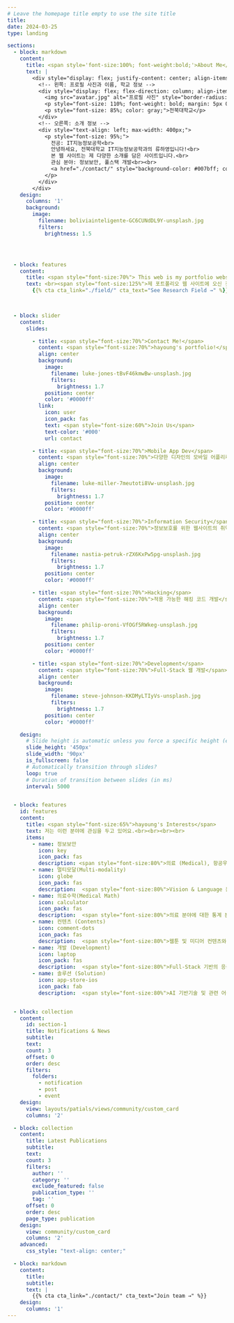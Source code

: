```yaml
---
# Leave the homepage title empty to use the site title
title:
date: 2024-03-25
type: landing

sections:
  - block: markdown
    content:
      title: <span style='font-size:100%; font-weight:bold;'>About Me</span>
      text: |
        <div style="display: flex; justify-content: center; align-items: center; gap: 50px;">
          <!-- 왼쪽: 프로필 사진과 이름, 학교 정보 -->
          <div style="display: flex; flex-direction: column; align-items: center;">
            <img src="avatar.jpg" alt="프로필 사진" style="border-radius: 100%; width: 120px; height: 120px; object-fit: cover; margin-bottom: 10px;">
            <p style="font-size: 110%; font-weight: bold; margin: 5px 0;">류하영</p>
            <p style="font-size: 85%; color: gray;">전북대학교</p>
          </div>
          <!-- 오른쪽: 소개 정보 -->
          <div style="text-align: left; max-width: 400px;">
            <p style="font-size: 95%;">
              전공: IT지능정보공학<br>
              안녕하세요, 전북대학교 IT지능정보공학과의 류하영입니다!<br>
              본 웹 사이트는 제 다양한 소개를 담은 사이트입니다.<br>
              관심 분야: 정보보안, 풀스택 개발<br><br>
              <a href="./contact/" style="background-color: #007bff; color: white; padding: 10px 20px; border-radius: 5px; text-decoration: none; font-size: 100%;">Contact Me</a>
            </p>
          </div>
        </div>
    design:
      columns: '1'
      background:
        image:
          filename: boliviainteligente-GC6CUNdDL9Y-unsplash.jpg
          filters:
            brightness: 1.5




  - block: features
    content:
      title: <span style="font-size:70%"> This web is my portfolio website </span>
      text: <br><span style="font-size:125%">제 포트폴리오 웹 사이트에 오신 것을 환영합니다!.</span> <br><br>
        {{% cta cta_link="./field/" cta_text="See Research Field →" %}}
      


  - block: slider
    content:
      slides:

        - title: <span style="font-size:70%">Contact Me!</span>
          content: <span style="font-size:70%">hayoung's portfolio!</span>
          align: center
          background:
            image:
              filename: luke-jones-tBvF46kmwBw-unsplash.jpg
              filters:
                brightness: 1.7
            position: center
            color: '#0000ff'
          link:
            icon: user
            icon_pack: fas
            text: <span style="font-size:60%">Join Us</span>
            text-color: '#000'
            url: contact

        - title: <span style="font-size:70%">Mobile App Dev</span>
          content: <span style="font-size:70%">다양한 디자인의 모바일 어플리케이션 제작<span style="font-size:70%">
          align: center
          background:
            image:
              filename: luke-miller-7meutoti8Vw-unsplash.jpg
              filters:
                brightness: 1.7
            position: center
            color: '#0000ff'

        - title: <span style="font-size:70%">Information Security</span>
          content: <span style="font-size:70%">정보보호를 위한 웹사이트의 취약점 진단</span>
          align: center
          background:
            image:
              filename: nastia-petruk-rZX6KxPw5pg-unsplash.jpg
              filters:
                brightness: 1.7
            position: center
            color: '#0000ff'

        - title: <span style="font-size:70%">Hacking</span>
          content: <span style="font-size:70%">적용 가능한 해킹 코드 개발</span>
          align: center
          background:
            image:
              filename: philip-oroni-VfOGf5RWkeg-unsplash.jpg
              filters:
                brightness: 1.7
            position: center
            color: '#0000ff'

        - title: <span style="font-size:70%">Development</span>
          content: <span style="font-size:70%">Full-Stack 웹 개발</span>
          align: center
          background:
            image:
              filename: steve-johnson-KKDMyLTIyVs-unsplash.jpg
              filters:
                brightness: 1.7
            position: center
            color: '#0000ff'

    design:
      # Slide height is automatic unless you force a specific height (e.g. '400px')
      slide_height: '450px'
      slide_width: '90px'
      is_fullscreen: false
      # Automatically transition through slides?
      loop: true
      # Duration of transition between slides (in ms)
      interval: 5000


  - block: features
    id: features
    content:
      title: <span style="font-size:65%">hayoung's Interests</span>
      text: 저는 이런 분야에 관심을 두고 있어요.<br><br><br><br>
      items:
        - name: 정보보안
          icon: key
          icon_pack: fas
          description: <span style="font-size:80%">의료 (Medical), 항공우주 (Aerospace), 컨텐츠 (Contents) 등 다양한 특성화 분야에 적응형 AI 기술 적용.</span><br><br>
        - name: 멀티모달(Multi-modality)
          icon: globe
          icon_pack: fas
          description:  <span style="font-size:80%">Vision & Language 분야의 기반 AI 기술 개발 및 관련 응용 어플리케이션에 기술 적용.</span><br><br>
        - name: 의료수학(Medical Math)
          icon: calculator
          icon_pack: fas
          description:  <span style="font-size:80%">의료 분야에 대한 통계 분석 수행 및 의료 질병에 대한 수학적인 모델링 관련 연구 수행.</span><br><br>
        - name: 컨텐츠 (Contents)
          icon: comment-dots
          icon_pack: fas
          description:  <span style="font-size:80%">웹툰 및 미디어 컨텐츠와 관련된 AI 기반 기술 개발 및 고도화.</span><br><br>
        - name: 개발 (Development)
          icon: laptop
          icon_pack: fas
          description:  <span style="font-size:80%">Full-Stack 기반의 응용 어플리케이션 개발.</span><br><br>
        - name: 솔루션 (Solution)
          icon: app-store-ios
          icon_pack: fab
          description:  <span style="font-size:80%">AI 기반기술 및 관련 어플리케이션에 적용을 통한 통합 솔루션 개발!</span><br><br>


  - block: collection
    content:
      id: section-1
      title: Notifications & News
      subtitle:
      text:
      count: 3
      offset: 0
      order: desc
      filters:
        folders:
          - notification
          - post
          - event
    design:
      view: layouts/patials/views/community/custom_card
      columns: '2'

  - block: collection
    content:
      title: Latest Publications
      subtitle:
      text:
      count: 3
      filters:
        author: ''
        category: ''
        exclude_featured: false
        publication_type: ''
        tag: ''
      offset: 0
      order: desc
      page_type: publication
    design:
      view: community/custom_card
      columns: '2'
    advanced:
      css_style: "text-align: center;"

  - block: markdown
    content:
      title:
      subtitle:
      text: |
        {{% cta cta_link="./contact/" cta_text="Join team →" %}}
    design:
      columns: '1'
---
```

